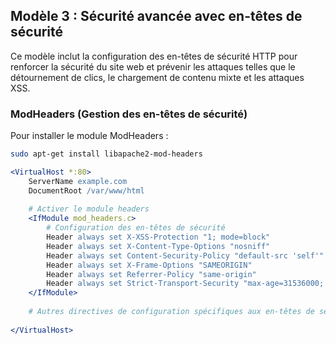## Modèle 3 : Sécurité avancée avec en-têtes de sécurité

Ce modèle inclut la configuration des en-têtes de sécurité HTTP pour renforcer la sécurité du site web et prévenir les attaques telles que le détournement de clics, le chargement de contenu mixte et les attaques XSS.
### ModHeaders (Gestion des en-têtes de sécurité)
Pour installer le module ModHeaders :
```bash
sudo apt-get install libapache2-mod-headers
```
```apache
<VirtualHost *:80>
    ServerName example.com
    DocumentRoot /var/www/html
    
    # Activer le module headers
    <IfModule mod_headers.c>
        # Configuration des en-têtes de sécurité
        Header always set X-XSS-Protection "1; mode=block"
        Header always set X-Content-Type-Options "nosniff"
        Header always set Content-Security-Policy "default-src 'self'"
        Header always set X-Frame-Options "SAMEORIGIN"
        Header always set Referrer-Policy "same-origin"
        Header always set Strict-Transport-Security "max-age=31536000; includeSubDomains; preload"
    </IfModule>
    
    # Autres directives de configuration spécifiques aux en-têtes de sécurité
    
</VirtualHost>
